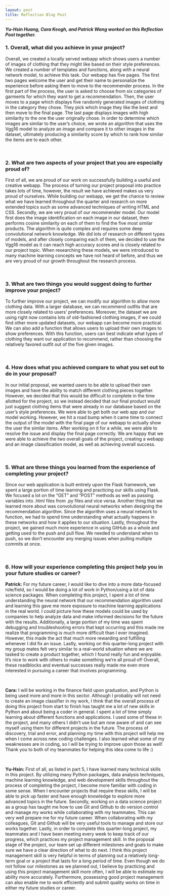 ```yaml
---
layout: post 
title: Reflection Blog Post
---
```


***Yu-Hsin Huang, Cara Keogh, and Patrick Wang worked on this Reflection Post together.***


### 1. Overall, what did you achieve in your project? 

Overall, we created a locally served webapp which shows users a number of images of clothing that they might like based on their style preferences. We created a number of templates and functions, along with a neural network model, to achieve this task. Our webapp has five pages. The first two pages welcome the user and get their name to personalize the experience before asking them to move to the recommender process. In the first part of the process, the user is asked to choose from six categories of garments for which they want to get a recommendation. Then, the user moves to a page which displays five randomly generated images of clothing in the category they chose. They pick which image they like the best and then move to the final page. The last page displays images with high similarity to the one the user originally chose. In order to determine which images are similar to the user’s choice, we wrote an algorithm that uses the Vgg16 model to analyze an image and compare it to other images in the dataset, ultimately producing a similarity score by which to rank how similar the items are to each other. 

<br>

### 2. What are two aspects of your project that you are especially proud of? 

First of all, we are proud of our work on successfully building a useful and creative webapp. The process of turning our project proposal into practice takes lots of time, however, the result we have achieved makes us very proud of ourselves. While building our webapp, we get the chance to review what we have learned throughout the quarter and research on more extended topics such as some advanced techniques of writing HTML and CSS. Secondly, we are very proud of our recommender model. Our model first does the image identification on each image in our dataset, then performs cosine similarity on each of them to find the five most similar products. The algorithm is quite complex and requires some deep convolutional network knowledge. We did lots of research on different types of models, and after closely comparing each of them, we decided to use the Vgg16 model as it can reach high accuracy scores and is closely related to our project topic. When researching these models, we were introduced to many machine learning concepts we have not heard of before, and thus we are very proud of our growth throughout the research process.

<br>

### 3. What are two things you would suggest doing to further improve your project? 

To further improve our project, we can modify our algorithm to allow more clothing data. With a larger database, we can recommend outfits that are more closely related to users’ preferences. Moreover, the dataset we are using right now contains lots of old-fashioned clothing images, if we could find other more updated datasets, our webapp can become more practical. We can also add a function that allows users to upload their own images to show preferences. With this function, users can best indicate what types of clothing they want our application to recommend, rather than choosing the relatively favored outfit out of the five given images.

<br>

### 4. How does what you achieved compare to what you set out to do in your proposal?

In our initial proposal, we wanted users to be able to upload their own images and have the ability to match different clothing pieces together. However, we decided that this would be difficult to complete in the time allotted for the project, so we instead decided that our final product would just suggest clothing items that were already in our database based on the user’s style preferences. We were able to get both our web app and our model working. However, we hit a road bump when it came time to connect the output of the model with the final page of our webapp to actually show the user the similar items. After working on it for a while, we were able to resolve the issue and display the final page correctly. We are happy that we were able to achieve the two overall goals of the project, creating a webapp and an image classification model, as well as achieving overall success.

<br>

### 5. What are three things you learned from the experience of completing your project?

Since our web application is built entirely upon the Flask framework, we spent a large portion of time learning and practicing our skills using Flask. We focused a lot on the “GET” and “POST” methods as well as passing variables into .html files from .py files and vice versa. Another thing that we learned more about was convolutional neural networks when designing the recommendation algorithm. Since the algorithm uses a neural network to function, we had to spend time understanding what actually happens in these networks and how it applies to our situation. Lastly, throughout the project, we gained much more experience in using GitHub as a whole and getting used to the push and pull flow. We needed to understand when to push, so we don’t encounter any merging issues when pulling multiple commits at once. 

<br>

### 6. How will your experience completing this project help you in your future studies or career?

**Patrick:** 
For my future career, I would like to dive into a more data-focused role/field, so I would be doing a lot of work in Python/using a lot of data science packages. When completing this project, I spent a lot of time understanding the neural network that our recommendation algorithm used and learning this gave me more exposure to machine learning applications in the real world. I could picture how these models could be used by companies to help analyze data and make informed decisions for the future with the results. Additionally, a large portion of my time was spent debugging and troubleshooting errors that kept occurring and this made me realize that programming is much more difficult than I ever imagined. However, this made the act that much more rewarding and fulfilling whenever I did fix an issue. Lastly, working on this quarter-long project with my group mates felt very similar to a real-world situation where we are tasked to create a product together, which I found really fun and enjoyable. It’s nice to work with others to make something we’re all proud of! Overall, these roadblocks and eventual successes really made me even more interested in pursuing a career that involves programming.

<br>

**Cara:**
I will be working in the finance field upon graduation, and Python is being used more and more in this sector. Although I probably will not need to create an image classifier in my work, I think that the overall process of doing this project from start to finish has taught me a lot of new skills in Python and about being a coder in general. I spent a lot of time simply learning about different functions and applications. I used some of these in the project, and many others I didn’t use but am now aware of and can see myself using them for different projects in the future. The process of discovery, trial and error, and planning my time with this project will help me when I come across new coding challenges. I also learned what some of my weaknesses are in coding, so I will be trying to improve upon those as well! Thank you to both of my teammates for helping this idea come to life :)  

<br>

**Yu-Hsin:**
First of all, as listed in part 5, I have learned many technical skills in this project. By utilizing many Python packages, data analysis techniques, machine learning knowledge, and web development skills throughout the process of completing the project, I become more familiar with coding in some sense. When I encounter projects that require these skills, I will be able to pick up faster and have enough knowledge to explore more advanced topics in the future. Secondly, working on a data science project as a group has taught me how to use Git and Github to do version control and manage my works while collaborating with my teammates. This can very well prepare me for my future career. When collaborating with my colleagues, Git and Github will be very useful tools to manage and store our works together. Lastly, in order to complete this quarter-long project, my teammates and I have been meeting every week to keep track of our progress, which practices my project management skill. In the proposal stage of the project, our team set up different milestones and goals to make sure we have a clear direction of what to do next. I think this project management skill is very helpful in terms of planning out a relatively long-term goal or a project that lasts for a long period of time. Even though we do not follow our milestones as we planned out, I believe by practicing and using this project management skill more often, I will be able to estimate my ability more accurately. Furthermore, possessing good project management can also enable me to work efficiently and submit quality works on time in either my future studies or career.